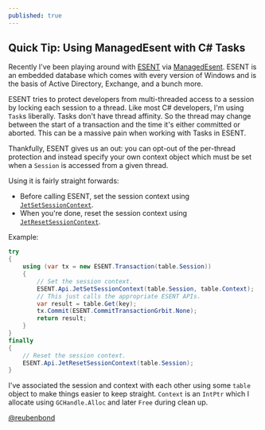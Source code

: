 ```yaml
---
published: true
---
```



## Quick Tip: Using ManagedEsent with C# Tasks

Recently I've been playing around with [ESENT](https://en.wikipedia.org/wiki/Extensible_Storage_Engine) via [ManagedEsent](https://managedesent.codeplex.com/).
ESENT is an embedded database which comes with every version of Windows and is the basis of Active Directory, Exchange, and a bunch more.

ESENT tries to protect developers from multi-threaded access to a session by locking each session to a thread. Like most C# developers, I'm using `Task`s liberally. Tasks don't have thread affinity. So the thread may change between the start of a transaction and the time it's either committed or aborted. This can be a massive pain when working with Tasks in ESENT.

Thankfully, ESENT gives us an out: you can opt-out of the per-thread protection and instead specify your own context object which must be set when a `Session` is accessed from a given thread.

Using it is fairly straight forwards:
* Before calling ESENT, set the session context using [`JetSetSessionContext`](https://msdn.microsoft.com/en-us/library/microsoft.isam.esent.interop.api.jetsetsessioncontext.aspx).
* When you're done, reset the session context using [`JetResetSessionContext`](https://msdn.microsoft.com/en-us/library/microsoft.isam.esent.interop.api.jetresetsessioncontext.aspx).

Example:
```c#
try
{
    using (var tx = new ESENT.Transaction(table.Session))
    {
        // Set the session context.
        ESENT.Api.JetSetSessionContext(table.Session, table.Context);
        // This just calls the appropriate ESENT APIs.
        var result = table.Get(key);
        tx.Commit(ESENT.CommitTransactionGrbit.None);
        return result;
    }
}
finally
{
    // Reset the session context.
    ESENT.Api.JetResetSessionContext(table.Session);
}
```

I've associated the session and context with each other using some `table` object to make things easier to keep straight.
`Context` is an `IntPtr` which I allocate using `GCHandle.Alloc` and later `Free` during clean up.

[@reubenbond](https://twitter.com/reubenbond)

